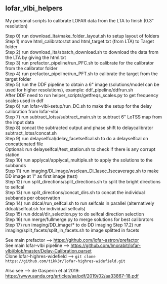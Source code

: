 ## lofar_vlbi_helpers

My personal scripts to calibrate LOFAR data from the LTA to finish (0.3" resolution)

Step 0) run download_lta/make_folder_layout.sh to setup layout of folders \
Step 1) move html_calibrator.txt and html_target.txt (from LTA) to Target folder \
Step 2) run download_lta/sbatch_download.sh to download the data from the LTA by giving the html.txt \
Step 3) run prefactor_pipeline/run_PFC.sh to calibrate for the calibrator from the calibrator folder \
Step 4) run prefactor_pipeline/run_PFT.sh to calibrate the target from the target folder \
Step 5) run the DDF pipeline to obtain a 6" image (solutions/model can be used for higher resolutions), example: ddf_pipeline/ddfrun.sh \
After DDF need to run helper_scripts/getfreqs_scales.py to get frequency scales used in ddf \
Step 6) run lofar-vlbi-setup/run_DC.sh to make the setup for the delay calibration from lofar-vlbi \
Step 7) run subtract_lotss/subtract_main.sh to subtract 6" LoTSS map from the input data \
Step 8) concat the subtracted output and phase shift to delaycalibrator subtract_lotss/concat.sh \
Step 9) run delayselfcal/delay_facetselfcal.sh to do a delayselfcal on concattenated file \
Optional: run delayselfcal/test_station.sh to check if there is any corrupt station \
Step 10) run applycal/applycal_multiple.sh to apply the solutions to the subbands \
Step 11) run imaging/DI_image/wsclean_DI_1asec_1secaverage.sh to make DD image at 1" as first image (test) \
Step 12) run split_directions/split_directions.sh to split the bright directions to selfcal \
Step 13) run split_directions/concat_dirs.sh to concat the individual subbands per observation \
Step 14) run ddcal/run_selfcal.sh to run selfcals in parallel (alternatively ddcal/selfcal.sh for individual selfcals) \
Step 15) run ddcal/dir_selection.py to do selfcal direction selection \
Step 16) run merge/fullmerge.py to merge solutions for best calibrators \
Step 17) run imaging/DD_image/* to do DD imaging
Step 17.2) run imaging/split_facets/split_in_facets.sh to image splitted in facets


See main prefactor --> https://github.com/lofar-astron/prefactor \
See main lofar-vlbi pipeline --> https://github.com/lmorabit/lofar-vlbi/blob/master/Delay-Calibration.parset \
Clone lofar-highres-widefield --> ```git clone https://github.com/tikk3r/lofar-highres-widefield.git```

Also see --> de Gasperin et al 2019: https://www.aanda.org/articles/aa/pdf/2019/02/aa33867-18.pdf
